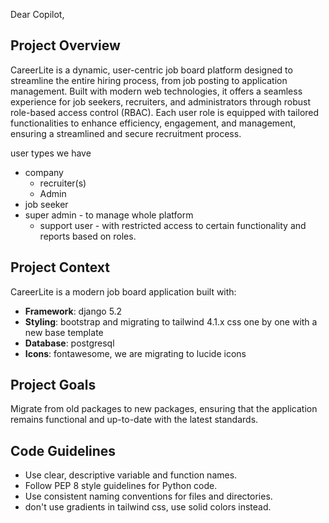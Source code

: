Dear Copilot,

## Project Overview

CareerLite is a dynamic, user-centric job board platform designed to streamline the entire hiring process, from job posting to application management. Built with modern web technologies, it offers a seamless experience for job seekers, recruiters, and administrators through robust role-based access control (RBAC).
Each user role is equipped with tailored functionalities to enhance efficiency, engagement, and management, ensuring a streamlined and secure recruitment process.

user types we have
    
-   company
    -   recruiter(s)
    -   Admin
-   job seeker
-   super admin - to manage whole platform
    -   support user - with restricted access to certain functionality and reports based on roles.

## Project Context

CareerLite is a modern job board application built with:
- **Framework**: django 5.2
- **Styling**: bootstrap and migrating to tailwind 4.1.x css one by one with a new base template
- **Database**: postgresql
- **Icons**: fontawesome, we are migrating to lucide icons

## Project Goals
Migrate from old packages to new packages, ensuring that the application remains functional and up-to-date with the latest standards.


## Code Guidelines
- Use clear, descriptive variable and function names.
- Follow PEP 8 style guidelines for Python code.
- Use consistent naming conventions for files and directories.
- don't use gradients in tailwind css, use solid colors instead.